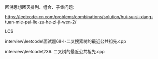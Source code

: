 



回溯思想团灭排列、组合、子集问题:

https://leetcode-cn.com/problems/combinations/solution/hui-su-si-xiang-tuan-mie-pai-lie-zu-he-zi-ji-wen-2/




LCS

interview\leetcode\面试题68-I-二叉搜索树的最近公共祖先.cpp

interview\leetcode\236. 二叉树的最近公共祖先.cpp


